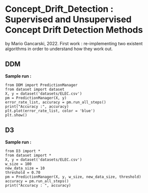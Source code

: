 # Concept_Drift_Detection : Supervised and Unsupervised Concept Drift Detection Methods

by Mario Gancarski, 2022.
First work : re-implementing two existent algorithms in order to understand how they work out.

## DDM

**Sample run :**

```
from DDM import PredictionManager
from dataset import dataset
X, y = dataset('datasets/ELEC.csv')
pm = PredictionManager(X, y)
error_rate_list, accuracy = pm.run_all_steps()
print("Accuracy :", accuracy)
plt.plot(error_rate_list, color = 'blue')
plt.show()
```



## D3

**Sample run :**

```
from D3 import *
from dataset import *
X, y = dataset('datasets/ELEC.csv')
w_size = 100
new_data_size = 10
threshold = 0.70
pm = PredictionManager(X, y, w_size, new_data_size, threshold)
accuracy = pm.run_all_steps()
print("Accuracy : ", accuracy)
```


